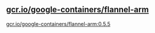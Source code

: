 
[gcr.io/google-containers/flannel-arm](https://hub.docker.com/r/anjia0532/google-containers.flannel-arm/tags/)
-----


[gcr.io/google-containers/flannel-arm:0.5.5](https://hub.docker.com/r/anjia0532/google-containers.flannel-arm/tags/)


